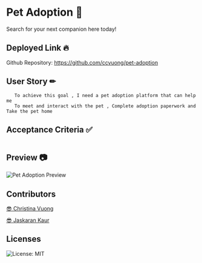 # Pet Adoption 🐾
Search for your next companion here today!

## Deployed Link 🔥
Github Repository:
https://github.com/ccvuong/pet-adoption

## User Story  ✏
```As a Potential pet owner , I want to adopt a pet from shelter , so i can provide a loving home in need
   To achieve this goal , I need a pet adoption platform that can help me 
   To meet and interact with the pet , Complete adoption paperwork and Take the pet home

```

## Acceptance Criteria ✅


```

```

## Preview  📷
![Pet Adoption Preview](https://github.com/ccvuong/pet-adoption/assets/116984891/8552b614-b504-4da6-8eab-aebbb6407882)

## Contributors
[😎 Christina Vuong ](https://github.com/ccvuong)

[😎 Jaskaran Kaur](https://github.com/jaskaur91)

## Licenses
![License: MIT](https://img.shields.io/badge/License-MIT-yellow.svg)
